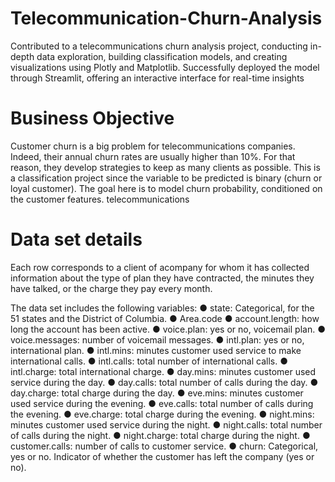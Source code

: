 # Telecommunication-Churn-Analysis
Contributed to a telecommunications churn analysis project, conducting in-depth data exploration, building classification models, and creating visualizations using Plotly and Matplotlib. Successfully deployed the model through Streamlit, offering an interactive interface for real-time insights
# Business Objective
Customer churn is a big problem for telecommunications companies. Indeed, their annual churn rates are usually higher than 10%. For that reason, they develop strategies to keep as many clients as possible. This is a classification project since the variable to be predicted is binary (churn or loyal customer). The goal here is to model churn probability, conditioned on the customer features. telecommunications

# Data set details
Each row corresponds to a client of acompany for whom it has collected information about the type of plan they have contracted, the minutes they have talked, or the charge they pay every month.


The data set includes the following variables:
● state: Categorical, for the 51 states and the District of Columbia.
● Area.code
● account.length: how long the account has been active.
● voice.plan: yes or no, voicemail plan.
● voice.messages: number of voicemail messages.
● intl.plan: yes or no, international plan.
● intl.mins: minutes customer used service to make international calls.
● intl.calls: total number of international calls.
● intl.charge: total international charge.
● day.mins: minutes customer used service during the day.
● day.calls: total number of calls during the day.
● day.charge: total charge during the day.
● eve.mins: minutes customer used service during the evening.
● eve.calls: total number of calls during the evening.
● eve.charge: total charge during the evening.
● night.mins: minutes customer used service during the night.
● night.calls: total number of calls during the night.
● night.charge: total charge during the night.
● customer.calls: number of calls to customer service.
● churn: Categorical, yes or no. Indicator of whether the customer has
left the company (yes or no).
